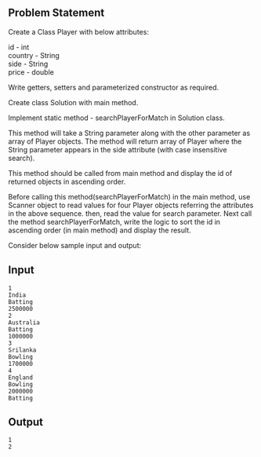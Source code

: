 ## Problem Statement

Create a Class Player with below attributes:

id - int<br>
country - String<br>
side - String<br>
price - double<br>

Write getters, setters and parameterized constructor as required. 

Create class Solution with main method. 

Implement static method - searchPlayerForMatch in Solution class.

This method will take a String parameter along with the other parameter as array of Player objects. 
The method will return array of Player where the String parameter appears in the side attribute (with case insensitive search).

This method should be called from main method and display the id of returned objects in ascending order. 

Before calling this method(searchPlayerForMatch) in the main method, use Scanner object to read values for four Player objects referring the attributes in the above sequence. 
then, read the value for search parameter. 
Next call the method searchPlayerForMatch, write the logic to sort the id in ascending order (in main method) and display the result. 

Consider below sample input and output:

## Input
    1
    India
    Batting
    2500000
    2
    Australia
    Batting
    1000000
    3
    Srilanka
    Bowling
    1700000
    4
    England
    Bowling
    2000000
    Batting
   
## Output
    1
    2
